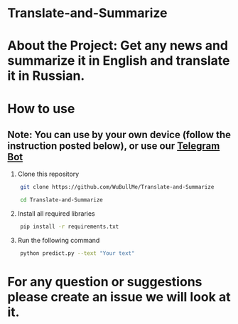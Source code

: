 # Translate-and-Summarize

# About the Project: Get any news and summarize it in English and translate it in Russian.

# How to use
## Note: You can use by your own device (follow the instruction posted below), or use our [Telegram Bot](https://t.me/TranslateAndSummarizeBot) 

1. Clone this repository
```bash
    git clone https://github.com/WuBullMe/Translate-and-Summarize

    cd Translate-and-Summarize
```
2. Install all required libraries
```bash
    pip install -r requirements.txt
```
3. Run the following command
```bash
    python predict.py --text "Your text"
```

# For any question or suggestions please create an issue we will look at it.